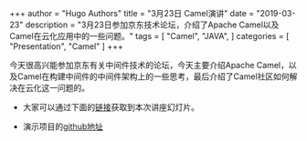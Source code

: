 +++
author = "Hugo Authors"
title = "3月23日 Camel演讲"
date = "2019-03-23"
description = "3月23日参加京东技术论坛，介绍了Apache Camel以及Camel在云化应用中的一些问题。"
tags = [
    "Camel",
    "JAVA", 
]
categories = [
    "Presentation",
    "Camel"
]
+++


今天很高兴能参加京东有关中间件技术的论坛，今天主要介绍Apache Camel，以及Camel在构建中间件的中间件架构上的一些思考，最后介绍了Camel社区如何解决在云化这一问题的。

* 大家可以通过下面的[链接](/presentation/RidingCamelOnCloud-S.pdf)获取到本次讲座幻灯片。

* 演示项目的[github地址](https://github.com/WillemJiang/camel-elasticsearch-demo)
